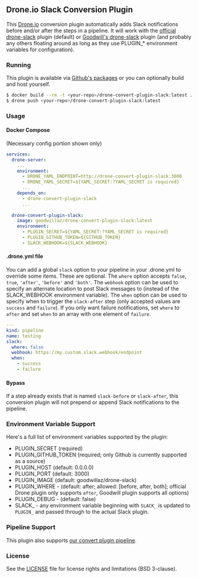 ## Drone.io Slack Conversion Plugin

This [Drone.io](https://drone.io) conversion plugin automatically adds Slack notifications before and/or after the steps in a pipeline.  It will work with the [official drone-slack](https://github.com/drone-plugins/drone-slack) plugin (default) or [Goodwill's drone-slack](https://github.com/goodwillaz/drone-slack) plugin (and probably any others floating around as long as they use PLUGIN_* environment variables for configuration).  

### Running

This plugin is available via [Github's packages](https://github.com/goodwillaz/drone-convert-plugin-slack/packages) or you can optionally build and host yourself.

```bash
$ docker build --rm -t <your-repo>/drone-convert-plugin-slack:latest .
$ drone push <your-repo>/drone-convert-plugin-slack:latest
```

### Usage

#### Docker Compose

(Necessary config portion shown only)

```yaml
services:
  drone-server:
    ...
    environment:
      - DRONE_YAML_ENDPOINT=http://drone-convert-plugin-slack:3000
      - DRONE_YAML_SECRET=${YAML_SECRET:?YAML_SECRET is required}
      ...
    depends_on:
      - drone-convert-plugin-slack
      ...
  
  drone-convert-plugin-slack:
    image: goodwillaz/drone-convert-plugin-slack:latest
    environment:
      - PLUGIN_SECRET=${YAML_SECRET:?YAML_SECRET is required}
      - PLUGIN_GITHUB_TOKEN=${GITHUB_TOKEN}
      - SLACK_WEBHOOK=${SLACK_WEBHOOK}
```

#### .drone.yml file

You can add a global `slack` option to your pipeline in your .drone.yml to override some items.  These are optional.  The `where` option accepts `false`, `true`, `'after'`, `'before'` and `'both'`.  The `webhook` option can be used to specify an alternate location to post Slack messages to (instead of the SLACK_WEBHOOK environment variable).  The `when` option can be used to specify when to trigger the `slack-after` step (only accepted values are `success` and `failure`).  If you only want failure notifications, set `where` to `after` and set `when` to an array with one element of `failure`.

```yaml
---
kind: pipeline
name: testing
slack:
  where: false
  webhook: https://my.custom.slack.webhook/endpoint
  when: 
    - success
    - failure
```

#### Bypass

If a step already exists that is named `slack-before` or `slack-after`, this conversion plugin will not prepend or append Slack notifications to the pipeline.

### Environment Variable Support

Here's a full list of environment variables supported by the plugin:

* PLUGIN_SECRET (required)
* PLUGIN_GITHUB_TOKEN (required; only Github is currently supported as a source)
* PLUGIN_HOST (default: 0.0.0.0)
* PLUGIN_PORT (default: 3000)
* PLUGIN_IMAGE (default: goodwillaz/drone-slack)
* PLUGIN_WHERE - (default: after; allowed: [before, after, both]; official Drone plugin only supports `after`, Goodwill plugin supports all options)
* PLUGIN_DEBUG - (default: false)
* SLACK_ - any environment variable beginning with `SLACK_` is updated to `PLUGIN_` and passed through to the actual Slack plugin.
    
### Pipeline Support

This plugin also supports [our convert plugin pipeline](https://github.com/goodwillaz/drone-convert-plugin-pipeline).

### License

See the [LICENSE](LICENSE.md) file for license rights and limitations (BSD 3-clause).
